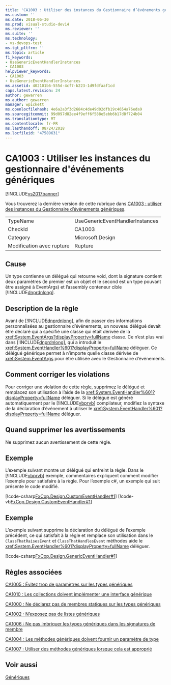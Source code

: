 ```yaml
---
title: 'CA1003 : Utiliser des instances du Gestionnaire d’événements génériques | Microsoft Docs'
ms.custom: ''
ms.date: 2018-06-30
ms.prod: visual-studio-dev14
ms.reviewer: ''
ms.suite: ''
ms.technology:
- vs-devops-test
ms.tgt_pltfrm: ''
ms.topic: article
f1_keywords:
- UseGenericEventHandlerInstances
- CA1003
helpviewer_keywords:
- CA1003
- UseGenericEventHandlerInstances
ms.assetid: 402101b6-555d-4cf7-b223-1d9fdfaaf1cd
caps.latest.revision: 24
author: gewarren
ms.author: gewarren
manager: wpickett
ms.openlocfilehash: 4e6a2a3f3d2684c4de49d02dfb19c4654a76eda9
ms.sourcegitcommit: 99d097d82ee4f9eff6f588e5ebb6b17d8f724b04
ms.translationtype: MT
ms.contentlocale: fr-FR
ms.lasthandoff: 08/24/2018
ms.locfileid: "47589631"
---
```

# <a name="ca1003-use-generic-event-handler-instances"></a>CA1003 : Utiliser les instances du gestionnaire d'événements génériques
[!INCLUDE[vs2017banner](../includes/vs2017banner.md)]

Vous trouverez la dernière version de cette rubrique dans [CA1003 : utiliser des instances du Gestionnaire d’événements génériques](https://docs.microsoft.com/visualstudio/code-quality/ca1003-use-generic-event-handler-instances).

|||
|-|-|
|TypeName|UseGenericEventHandlerInstances|
|CheckId|CA1003|
|Category|Microsoft.Design|
|Modification avec rupture|Rupture|

## <a name="cause"></a>Cause
 Un type contienne un délégué qui retourne void, dont la signature contient deux paramètres (le premier est un objet et le second est un type pouvant être assigné à EventArgs) et l’assembly conteneur cible [!INCLUDE[dnprdnlong](../includes/dnprdnlong-md.md)].

## <a name="rule-description"></a>Description de la règle
 Avant de [!INCLUDE[dnprdnlong](../includes/dnprdnlong-md.md)], afin de passer des informations personnalisées au gestionnaire d’événements, un nouveau délégué devait être déclaré qui a spécifié une classe qui était dérivée de la <xref:System.EventArgs?displayProperty=fullName> classe. Ce n’est plus vrai dans [!INCLUDE[dnprdnlong](../includes/dnprdnlong-md.md)], qui a introduit le <xref:System.EventHandler%601?displayProperty=fullName> déléguer. Ce délégué générique permet à n’importe quelle classe dérivée de <xref:System.EventArgs> pour être utilisée avec le Gestionnaire d’événements.

## <a name="how-to-fix-violations"></a>Comment corriger les violations
 Pour corriger une violation de cette règle, supprimez le délégué et remplacez son utilisation à l’aide de la <xref:System.EventHandler%601?displayProperty=fullName> déléguer. Si le délégué est généré automatiquement par le [!INCLUDE[vbprvb](../includes/vbprvb-md.md)] compilateur, modifiez la syntaxe de la déclaration d’événement à utiliser le <xref:System.EventHandler%601?displayProperty=fullName> déléguer.

## <a name="when-to-suppress-warnings"></a>Quand supprimer les avertissements
 Ne supprimez aucun avertissement de cette règle.

## <a name="example"></a>Exemple
 L’exemple suivant montre un délégué qui enfreint la règle. Dans le [!INCLUDE[vbprvb](../includes/vbprvb-md.md)] exemple, commentaires expliquent comment modifier l’exemple pour satisfaire à la règle. Pour l’exemple c#, un exemple qui suit présente le code modifié.

 [!code-csharp[FxCop.Design.CustomEventHandler#1](../snippets/csharp/VS_Snippets_CodeAnalysis/FxCop.Design.CustomEventHandler/cs/FxCop.Design.CustomEventHandler.cs#1)]
 [!code-vb[FxCop.Design.CustomEventHandler#1](../snippets/visualbasic/VS_Snippets_CodeAnalysis/FxCop.Design.CustomEventHandler/vb/FxCop.Design.CustomEventHandler.vb#1)]

## <a name="example"></a>Exemple
 L’exemple suivant supprime la déclaration du délégué de l’exemple précédent, ce qui satisfait à la règle et remplace son utilisation dans le `ClassThatRaisesEvent` et `ClassThatHandlesEvent` méthodes aide le <xref:System.EventHandler%601?displayProperty=fullName> déléguer.

 [!code-csharp[FxCop.Design.GenericEventHandler#1](../snippets/csharp/VS_Snippets_CodeAnalysis/FxCop.Design.GenericEventHandler/cs/FxCop.Design.GenericEventHandler.cs#1)]

## <a name="related-rules"></a>Règles associées
 [CA1005 : Évitez trop de paramètres sur les types génériques](../code-quality/ca1005-avoid-excessive-parameters-on-generic-types.md)

 [CA1010 : Les collections doivent implémenter une interface générique](../code-quality/ca1010-collections-should-implement-generic-interface.md)

 [CA1000 : Ne déclarez pas de membres statiques sur les types génériques](../code-quality/ca1000-do-not-declare-static-members-on-generic-types.md)

 [CA1002 : N’exposez pas de listes génériques](../code-quality/ca1002-do-not-expose-generic-lists.md)

 [CA1006 : Ne pas imbriquer les types génériques dans les signatures de membre](../code-quality/ca1006-do-not-nest-generic-types-in-member-signatures.md)

 [CA1004 : Les méthodes génériques doivent fournir un paramètre de type](../code-quality/ca1004-generic-methods-should-provide-type-parameter.md)

 [CA1007 : Utiliser des méthodes génériques lorsque cela est approprié](../code-quality/ca1007-use-generics-where-appropriate.md)

## <a name="see-also"></a>Voir aussi
 [Génériques](http://msdn.microsoft.com/library/75ea8509-a4ea-4e7a-a2b3-cf72482e9282)



